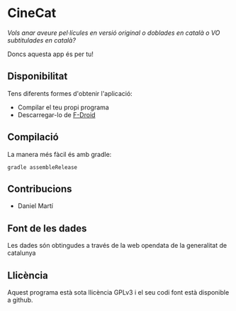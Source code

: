 # CineCat

*Vols anar aveure pel·lícules en versió original o doblades en català o VO
subtitulades en català?*

Doncs aquesta app és per tu!

## Disponibilitat

Tens diferents formes d'obtenir l'aplicació:

* Compilar el teu propi programa
* Descarregar-lo de [F-Droid](https://f-droid.org/repository/browse/)

## Compilació

La manera més fàcil és amb gradle:

	gradle assembleRelease

## Contribucions

* Daniel Martí

## Font de les dades

Les dades són obtingudes a través de la web opendata de la generalitat de
catalunya

## Llicència

Aquest programa està sota llicència GPLv3 i el seu codi font està disponible a
github.

